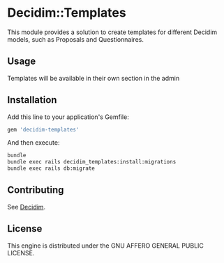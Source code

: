 # Decidim::Templates

This module provides a solution to create templates for different Decidim models, such as Proposals and Questionnaires.

## Usage

Templates will be available in their own section in the admin

## Installation

Add this line to your application's Gemfile:

```ruby
gem 'decidim-templates'
```

And then execute:

```bash
bundle
bundle exec rails decidim_templates:install:migrations
bundle exec rails db:migrate
```

## Contributing

See [Decidim](https://github.com/decidim/decidim).

## License

This engine is distributed under the GNU AFFERO GENERAL PUBLIC LICENSE.
